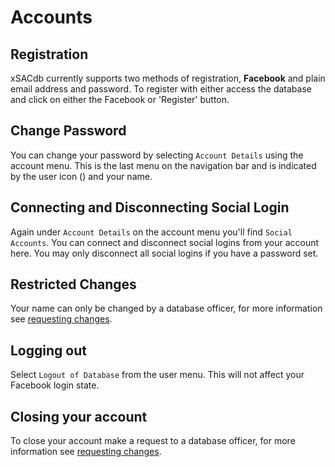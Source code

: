 # Accounts

## Registration
xSACdb currently supports two methods of registration, **Facebook** and plain
email address and password. To register with either access the database and
click on either the Facebook or 'Register' button.

## Change Password
You can change your password by selecting `Account Details` using the account
menu. This is the last menu on the navigation bar and is indicated by the user
icon (<i class="fa fa-user"></i>) and your name.

## Connecting and Disconnecting Social Login
Again under `Account Details` on the account menu you'll find `Social Accounts`. You can connect and disconnect social logins from your account here. You may only disconnect all social logins if you have a password set.

## Restricted Changes
Your name can only be changed by a database officer, for more information see
[requesting changes](/help/update-requests).

## Logging out
Select `Logout of Database` from the user menu. This will not affect your
Facebook login state.

## Closing your account
To close your account make a request to a database officer, for more
information see [requesting changes](/help/update-requests).
